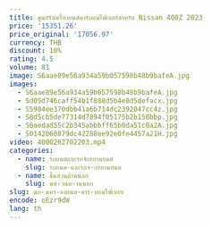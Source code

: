 ```yaml
---
title: ศูนย์รังเครื่องยนต์คาร์บอนไฟเบอร์สําหรับ Nissan 400Z 2023
price: '15351.26'
price_original: '17056.97'
currency: THB
discount: 10%
rating: 4.5
volume: 81
image: S6aae89e56a934a59b057598b48b9bafeA.jpg
images:
  - S6aae89e56a934a59b057598b48b9bafeA.jpg
  - Sd05d746caff54b1f888d5b4e8d5defacx.jpg
  - S5984ee370dbb41a6b714dc2392047cc4z.jpg
  - S8d5cb5de77314d7894f05175b2b150bbp.jpg
  - S6aedad55c2b345abbbff65b0da51c0a2A.jpg
  - S0142060879dc42288ee92e0fe4457a21H.jpg
video: 4000262702203.mp4
categories:
  - name: รถยนต์และรถจักรยานยนต์
    slug: รถยนต-และรถจ-กรยานยนต
  - name: ชิ้นส่วนด้านนอก
    slug: นส-วนด-านนอก
slug: นย-งเคร-องยนต-คาร-บอนไฟเบอร
encode: oEzr9dW
lang: th
---
```

  
